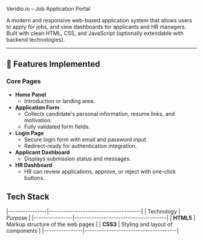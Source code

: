 Veridio.io - Job Application Portal

A modern and responsive web-based application system that allows users to apply for jobs, and view dashboards for applicants and HR managers. Built with clean HTML, CSS, and JavaScript (optionally extendable with backend technologies).

---
## 🚀 Features Implemented

###  Core Pages
- **Home Panel**
  - Introduction or landing area.
- **Application Form**
  - Collects candidate's personal information, resume links, and motivation.
  - Fully validated form fields.
- **Login Page**
  - Secure login form with email and password input.
  - Redirect-ready for authentication integration.
- **Applicant Dashboard**
  - Displays submission status and messages.
- **HR Dashboard**
  - HR can review applications, approve, or reject with one-click buttons.
 
##  Tech Stack

|----------------|--------------------------------------|
| Technology     | Purpose                              |
|----------------|--------------------------------------|
| **HTML5**      | Markup structure of the web pages    |
| **CSS3**       | Styling and layout of components     |
|----------------|--------------------------------------|
